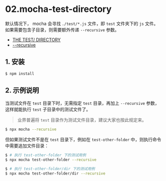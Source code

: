 # 02.mocha-test-directory

默认情况下， mocha 会寻找 `./test/*.js` 文件，即 `test` 文件夹下的 `js` 文件。如果需要包含子目录，则需要额外传递 `--recursive` 参数。

- [THE TEST/ DIRECTORY](https://mochajs.org/#the-test-directory)
- [--recursive](https://mochajs.org/#-recursive)


## 1. 安装

```bash
$ npm install
```

## 2. 示例说明

当测试文件在 `test` 目录下时，无需指定 `test` 目录，再加上 `--recursive` 参数，这样就能执行 `test` 子目录中的测试文件了。

> 业界普遍将 `test` 目录作为测试文件目录，建议大家也按此规定来。

```bash
$ npx mocha --recursive
```

但如果测试文件不是在 `test` 目录下，例如在 `test-other-folder` 中，则执行命令中需要追加文件目录：

```bash
$ # 执行 test-other-folder 下的测试用例
$ npx mocha test-other-folder --recursive

$ # 执行 test-other-folder/dir 下的测试用例
$ npx mocha test-other-folder/dir --recursive
```